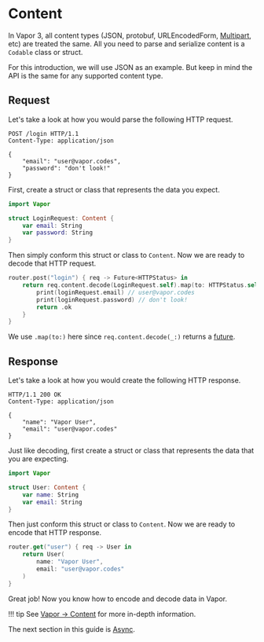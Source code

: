 # Content

In Vapor 3, all content types (JSON, protobuf, URLEncodedForm, [Multipart](../multipart/getting-started.md), etc) are treated the same. All you need to parse and serialize content is a `Codable` class or struct.

For this introduction, we will use JSON as an example. But keep in mind the API is the same for any supported content type.

## Request

Let's take a look at how you would parse the following HTTP request.

```http
POST /login HTTP/1.1
Content-Type: application/json

{
    "email": "user@vapor.codes",
    "password": "don't look!"
}
```

First, create a struct or class that represents the data you expect.

```swift
import Vapor

struct LoginRequest: Content {
    var email: String
    var password: String
}
```

Then simply conform this struct or class to `Content`.
Now we are ready to decode that HTTP request.

```swift
router.post("login") { req -> Future<HTTPStatus> in
    return req.content.decode(LoginRequest.self).map(to: HTTPStatus.self) { loginRequest in
        print(loginRequest.email) // user@vapor.codes
        print(loginRequest.password) // don't look!
        return .ok
    }
}
```

We use `.map(to:)` here since `req.content.decode(_:)` returns a [future](async.md).

## Response

Let's take a look at how you would create the following HTTP response.

```http
HTTP/1.1 200 OK
Content-Type: application/json

{
    "name": "Vapor User",
    "email": "user@vapor.codes"
}
```

Just like decoding, first create a struct or class that represents the data that you are expecting.

```swift
import Vapor

struct User: Content {
    var name: String
    var email: String
}
```

Then just conform this struct or class to `Content`. Now we are ready to encode that HTTP response.

```swift
router.get("user") { req -> User in
    return User(
        name: "Vapor User",
        email: "user@vapor.codes"
    )
}
```

Great job! Now you know how to encode and decode data in Vapor. 

!!! tip
    See [Vapor &rarr; Content](../vapor/content.md) for more in-depth information.

The next section in this guide is [Async](async.md).

